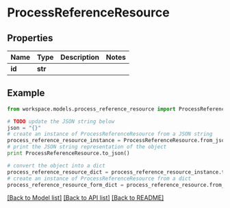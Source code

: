 # ProcessReferenceResource


## Properties
Name | Type | Description | Notes
------------ | ------------- | ------------- | -------------
**id** | **str** |  | 

## Example

```python
from workspace.models.process_reference_resource import ProcessReferenceResource

# TODO update the JSON string below
json = "{}"
# create an instance of ProcessReferenceResource from a JSON string
process_reference_resource_instance = ProcessReferenceResource.from_json(json)
# print the JSON string representation of the object
print ProcessReferenceResource.to_json()

# convert the object into a dict
process_reference_resource_dict = process_reference_resource_instance.to_dict()
# create an instance of ProcessReferenceResource from a dict
process_reference_resource_form_dict = process_reference_resource.from_dict(process_reference_resource_dict)
```
[[Back to Model list]](../README.md#documentation-for-models) [[Back to API list]](../README.md#documentation-for-api-endpoints) [[Back to README]](../README.md)


